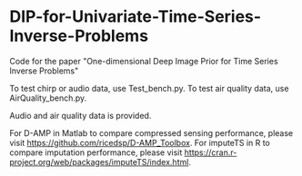 # DIP-for-Univariate-Time-Series-Inverse-Problems
Code for the paper "One-dimensional Deep Image Prior for Time Series Inverse Problems"

To test chirp or audio data, use Test_bench.py. To test air quality data, use AirQuality_bench.py.

Audio and air quality data is provided.

For D-AMP in Matlab to compare compressed sensing performance, please visit https://github.com/ricedsp/D-AMP_Toolbox. 
For imputeTS in R to compare imputation performance, please visit https://cran.r-project.org/web/packages/imputeTS/index.html.
